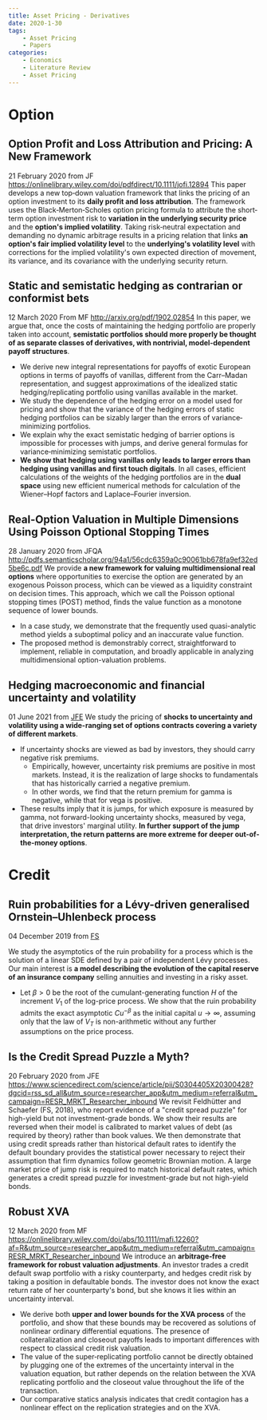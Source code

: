 ```yaml
---
title: Asset Pricing - Derivatives
date: 2020-1-30
tags: 
	- Asset Pricing
	- Papers
categories: 
	- Economics
	- Literature Review
	- Asset Pricing
---
```

# Option
## Option Profit and Loss Attribution and Pricing: A New Framework
21 February 2020 from JF
https://onlinelibrary.wiley.com/doi/pdfdirect/10.1111/jofi.12894
This paper develops a new top‐down valuation framework that links the pricing of an option investment to its __daily profit and loss attribution__. The framework uses the Black‐Merton‐Scholes option pricing formula to attribute the short‐term option investment risk to __variation in the underlying security price__ and the __option's implied volatility__. 
Taking risk‐neutral expectation and demanding no dynamic arbitrage results in a pricing relation that links __an option's fair implied volatility level__ to the __underlying's volatility level__ with corrections for the implied volatility's own expected direction of movement, its variance, and its covariance with the underlying security return.

## Static and semistatic hedging as contrarian or conformist bets
12 March 2020 From MF
http://arxiv.org/pdf/1902.02854
In this paper, we argue that, once the costs of maintaining the hedging portfolio are properly taken into account, __semistatic portfolios should more properly be thought of as separate classes of derivatives, with nontrivial, model‐dependent payoff structures__. 
+ We derive new integral representations for payoffs of exotic European options in terms of payoffs of vanillas, different from the Carr–Madan representation, and suggest approximations of the idealized static hedging/replicating portfolio using vanillas available in the market. 
+ We study the dependence of the hedging error on a model used for pricing and show that the variance of the hedging errors of static hedging portfolios can be sizably larger than the errors of variance‐minimizing portfolios. 
+ We explain why the exact semistatic hedging of barrier options is impossible for processes with jumps, and derive general formulas for variance‐minimizing semistatic portfolios. 
+ __We show that hedging using vanillas only leads to larger errors than hedging using vanillas and first touch digitals__. In all cases, efficient calculations of the weights of the hedging portfolios are in the __dual space__ using new efficient numerical methods for calculation of the Wiener–Hopf factors and Laplace–Fourier inversion.

## Real-Option Valuation in Multiple Dimensions Using Poisson Optional Stopping Times
28 January 2020 from JFQA
http://pdfs.semanticscholar.org/94a1/56cdc6359a0c90061bb678fa9ef32ed5be6c.pdf
We provide __a new framework for valuing multidimensional real options__ where opportunities to exercise the option are generated by an exogenous Poisson process, which can be viewed as a liquidity constraint on decision times. This approach, which we call the Poisson optional stopping times (POST) method, finds the value function as a monotone sequence of lower bounds. 
+ In a case study, we demonstrate that the frequently used quasi-analytic method yields a suboptimal policy and an inaccurate value function. 
+ The proposed method is demonstrably correct, straightforward to implement, reliable in computation, and broadly applicable in analyzing multidimensional option-valuation problems.

## Hedging macroeconomic and financial uncertainty and volatility
01 June 2021 from [JFE](https://doi-org.ezproxy.med.nyu.edu/10.1016/j.jfineco.2021.05.053)
We study the pricing of __shocks to uncertainty and volatility using a wide-ranging set of options contracts covering a variety of different markets__. 
+ If uncertainty shocks are viewed as bad by investors, they should carry negative risk premiums. 
    + Empirically, however, uncertainty risk premiums are positive in most markets. Instead, it is the realization of large shocks to fundamentals that has historically carried a negative premium. 
    + In other words, we find that the return premium for gamma is negative, while that for vega is positive. 
+ These results imply that it is jumps, for which exposure is measured by gamma, not forward-looking uncertainty shocks, measured by vega, that drive investors' marginal utility. __In further support of the jump interpretation, the return patterns are more extreme for deeper out-of-the-money options__.

# Credit
## Ruin probabilities for a Lévy-driven generalised Ornstein–Uhlenbeck process
04 December 2019 from [FS](http://link.springer.com/article/10.1007/s00780-019-00413-3?utm_source=researcher_app&utm_medium=referral&utm_campaign=RESR_MRKT_Researcher_inbound)

We study the asymptotics of the ruin probability for a process which is the solution of a linear SDE defined by a pair of independent Lévy processes. Our main interest is __a model describing the evolution of the capital reserve of an insurance company__ selling annuities and investing in a risky asset. 

+ Let $\beta > 0$  be the root of the cumulant-generating function ${H}$ of the increment $V_1$ of the log-price process. We show that the ruin probability admits the exact asymptotic  $Cu^{-\beta}$ as the initial capital $u \to \infty$, assuming only that the law of $V_{T}$ is non-arithmetic without any further assumptions on the price process.

## Is the Credit Spread Puzzle a Myth?
20 February 2020 from JFE
https://www.sciencedirect.com/science/article/pii/S0304405X20300428?dgcid=rss_sd_all&utm_source=researcher_app&utm_medium=referral&utm_campaign=RESR_MRKT_Researcher_inbound
We revisit Feldhütter and Schaefer (FS, 2018), who report evidence of a "credit spread puzzle" for high-yield but not investment-grade bonds. We show their results are reversed when their model is calibrated to market values of debt (as required by theory) rather than book values. 
We then demonstrate that using credit spreads rather than historical default rates to identify the default boundary provides the statistical power necessary to reject their assumption that firm dynamics follow geometric Brownian motion. A large market price of jump risk is required to match historical default rates, which generates a credit spread puzzle for investment-grade but not high-yield bonds.

## Robust XVA
12 March 2020 from MF
https://onlinelibrary.wiley.com/doi/abs/10.1111/mafi.12260?af=R&utm_source=researcher_app&utm_medium=referral&utm_campaign=RESR_MRKT_Researcher_inbound
We introduce an __arbitrage‐free framework for robust valuation adjustments__. An investor trades a credit default swap portfolio with a risky counterparty, and hedges credit risk by taking a position in defaultable bonds. The investor does not know the exact return rate of her counterparty's bond, but she knows it lies within an uncertainty interval. 
+ We derive both __upper and lower bounds for the XVA process__ of the portfolio, and show that these bounds may be recovered as solutions of nonlinear ordinary differential equations. The presence of collateralization and closeout payoffs leads to important differences with respect to classical credit risk valuation. 
+ The value of the super‐replicating portfolio cannot be directly obtained by plugging one of the extremes of the uncertainty interval in the valuation equation, but rather depends on the relation between the XVA replicating portfolio and the closeout value throughout the life of the transaction. 
+ Our comparative statics analysis indicates that credit contagion has a nonlinear effect on the replication strategies and on the XVA.